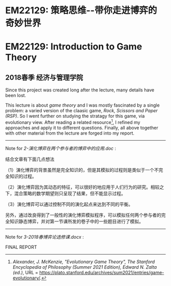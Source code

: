 # EM22129: 策略思维--带你走进博弈的奇妙世界
# EM22129: Introduction to Game Theory

## 2018春季	经济与管理学院

Since this project was created long after the lecture, many details have been lost. 

This lecture is about *game theory* and I was mostly fascinated by 
a single problem: a varied version of the claasic game, *Rock, Scissors and Paper (RSP)*. So I went further 
on studying the stratagy for this game, via evolutionary view. After reading a related resource[^1], I refined my approaches
and apply it to different questions. Finally, all above together with other material from the lecture are forged into my report. 

---
Note for *2-演化博弈在两个参与者的博弈中的应用.doc* : 

结合文章有下面几点想法

（1）演化博弈的背景虽然是完全知识的，但是其模拟的过程则是类似于一个不完全知识的过程。

（2）演化博弈因为其动态的特征，可以很好的地应用于人们行为的研究。相较之下，混合策略的数学期望则只呈现了结果，但不能显示过程。

（3）演化博弈可以通过控制不同的演化起点来达到不同的平衡。

另外，通过改良得到了一般性的演化博弈模拟程序，可以模拟任何两个参与者的完全知识静态博弈，并对第一节课所发的卷子中的一些题目进行了模拟。

---
Note for *3-2018春博弈论选修课.docx* : 

FINAL REPORT

[^1]:*Alexander, J. McKenzie, "Evolutionary Game Theory", The Stanford Encyclopedia of Philosophy (Summer 2021 Edition), Edward N. Zalta (ed.)*, URL = <https://plato.stanford.edu/archives/sum2021/entries/game-evolutionary/>.

